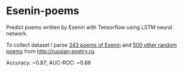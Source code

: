 # Esenin-poems
Predict poems written by Esenin with Tensorflow using LSTM neural network.

To collect dataset I parse [343 poems of Esenin](http://russian-poetry.ru/Poet.php?PoetId=1) and [500 other random poems](http://russian-poetry.ru/Random.php) from http://russian-poetry.ru.

Accuracy: ~0.87; AUC-ROC: ~0.88
